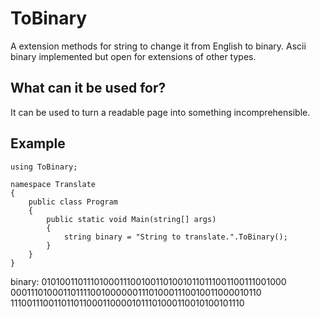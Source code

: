 ﻿# ToBinary
A extension methods for string to change it from English to binary. Ascii binary implemented but open for extensions of other types.

## What can it be used for?
It can be used to turn a readable page into something incomprehensible.

## Example

    using ToBinary;
	
    namespace Translate
    {
        public class Program
        {
            public static void Main(string[] args)
            {
                string binary = "String to translate.".ToBinary();
            }
        }
    }
	
binary: 
010100110111010001110010011010010110111001100111001000
000111010001101111001000000111010001110010011000010110
1110011100110110110001100001011101000110010100101110